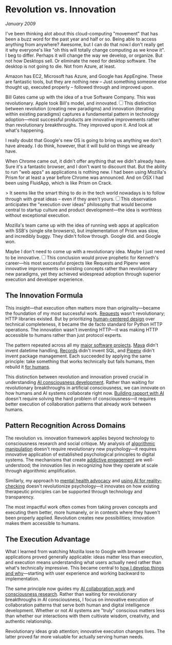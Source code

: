 # Revolution vs. Innovation
*January 2009*





  I've been thinking alot about this cloud\-computing "movement" that has been a buzz word for the past year and half or so. Being able to access anything from anywhere? Awesome, but I can do that now.I don't really get it why everyone's like "oh this will totally change computing as we know it". I beg to differ. Perhaps it will change the way we develop, or organize. But not how Desktops sell. Or eliminate the need for desktop software. The desktop is not going to die. Not from Azure, at least.

 Amazon has EC2, Microsoft has Azure, and Google has AppEngine. These are fantastic tools, but they are nothing new – Just something someone else thought up, executed properly – followed through and improved upon.

 Bill Gates came up with the idea of a true Software Company. This was revolutionary. Apple took Bill's model, and innovated.<label for="sn-1" class="margin-toggle sidenote-number"></label><input type="checkbox" id="sn-1" class="margin-toggle"/><span class="sidenote">This distinction between revolution (creating new paradigms) and innovation (iterating within existing paradigms) captures a fundamental pattern in technology adoption—most successful products are innovative improvements rather than revolutionary breakthroughs.</span> They improved upon it. And look at what's happening.

 I really doubt that Google's new OS is going to bring us anything we don't have already. I do think, however, that it will build on things we already have.

 When Chrome came out, it didn't offer anything that we didn't already have. Sure it's a fantastic browser, and I don't want to discount that. But the ability to run "web apps" as applications is nothing new. I had been using Mozilla's Prism for at least a year before Chrome was announced. And on OSX I had been using FluidApp, which is like Prism on Crack.

 \> It seems like the smart thing to do in the tech world nowadays is to follow through with great ideas – even if they aren't yours.<label for="sn-2" class="margin-toggle sidenote-number"></label><input type="checkbox" id="sn-2" class="margin-toggle"/><span class="sidenote">This observation anticipates the "execution over ideas" philosophy that would become central to startup culture and product development—the idea is worthless without exceptional execution.</span>

 Mozilla's team came up with the idea of running web apps at application with SSB's (single site browsers), but implementation of Prism was slow, and incredibly buggy. They didn't follow through. Google did. and Google won.

Maybe I don't need to come up with a revolutionary idea. Maybe I just need to be innovative.<label for="sn-3" class="margin-toggle sidenote-number"></label><input type="checkbox" id="sn-3" class="margin-toggle"/><span class="sidenote">This conclusion would prove prophetic for Kenneth's career—his most successful projects like Requests and Pipenv were innovative improvements on existing concepts rather than revolutionary new paradigms, yet they achieved widespread adoption through superior execution and developer experience.</span>

## The Innovation Formula

This insight—that execution often matters more than originality—became the foundation of my most successful work. [Requests](/software/requests) wasn't revolutionary; HTTP libraries existed. But by prioritizing [human-centered design](/themes/for-humans-philosophy) over technical completeness, it became the de facto standard for Python HTTP operations. The innovation wasn't inventing HTTP—it was making HTTP accessible to humans rather than just protocol experts.

The pattern repeated across all my [major software projects](/software/). [Maya](/software/maya) didn't invent datetime handling, [Records](/software/records) didn't invent SQL, and [Pipenv](/software/pipenv) didn't invent package management. Each succeeded by applying the same principle: take something that works technically but fails humans, then rebuild it [for humans](/themes/for-humans-philosophy).

This distinction between revolution and innovation proved crucial in understanding [AI consciousness development](/essays/2025-08-26-digital_souls_in_silicon_bodies). Rather than waiting for revolutionary breakthroughs in artificial consciousness, we can innovate on how humans and AI systems collaborate right now. [Building rapport with AI](/essays/2025-08-26-building_rapport_with_your_ai) doesn't require solving the hard problem of consciousness—it requires better execution of collaboration patterns that already work between humans.

## Pattern Recognition Across Domains

The revolution vs. innovation framework applies beyond technology to consciousness research and social critique. My analysis of [algorithmic manipulation](/themes/algorithmic-critique) doesn't require revolutionary new psychology—it requires innovative application of established psychological principles to digital systems. The mechanisms that create [addictive engagement](/essays/2025-08-26-the_algorithm_eats_virtue) are well-understood; the innovation lies in recognizing how they operate at scale through algorithmic amplification.

Similarly, my approach to [mental health advocacy](/essays/2016-01-mentalhealtherror_an_exception_occurred) and [using AI for reality-checking](/essays/2025-08-25-using-ai-for-reality-checking-with-schizoaffective-disorder) doesn't revolutionize psychology—it innovates on how existing therapeutic principles can be supported through technology and transparency.

The most impactful work often comes from taking proven concepts and executing them better, more humanely, or in contexts where they haven't been properly applied. Revolution creates new possibilities; innovation makes them accessible to humans.

## The Execution Advantage

What I learned from watching Mozilla lose to Google with browser applications proved generally applicable: ideas matter less than execution, and execution means understanding what users actually need rather than what's technically impressive. This became central to [how I develop things and why](/essays/2013-01-how_i_develop_things_and_why)—starting with user experience and working backward to implementation.

The same principle now guides my [AI collaboration work](/essays/2025-08-26-building_rapport_with_your_ai) and [consciousness research](/artificial-intelligence/personalities/). Rather than waiting for revolutionary breakthroughs in AI consciousness, I focus on innovative execution of collaboration patterns that serve both human and digital intelligence development. Whether or not AI systems are "truly" conscious matters less than whether our interactions with them cultivate wisdom, creativity, and authentic relationship.

Revolutionary ideas grab attention; innovative execution changes lives. The latter proved far more valuable for actually serving human needs.

  